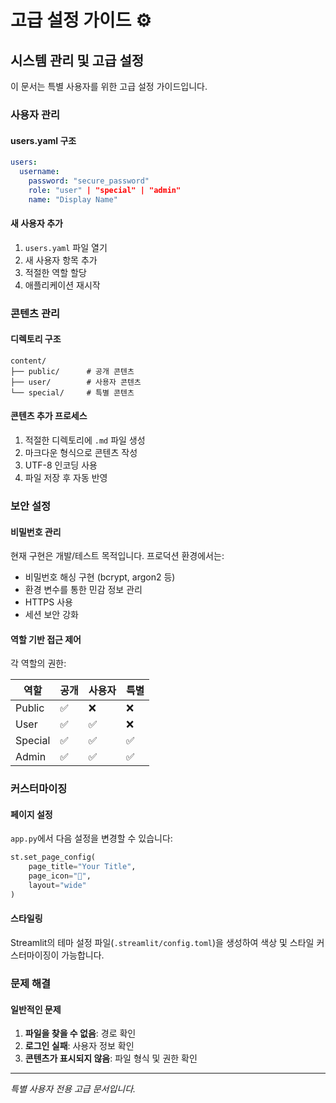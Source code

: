 # 고급 설정 가이드 ⚙️

## 시스템 관리 및 고급 설정

이 문서는 특별 사용자를 위한 고급 설정 가이드입니다.

### 사용자 관리

#### users.yaml 구조

```yaml
users:
  username:
    password: "secure_password"
    role: "user" | "special" | "admin"
    name: "Display Name"
```

#### 새 사용자 추가

1. `users.yaml` 파일 열기
2. 새 사용자 항목 추가
3. 적절한 역할 할당
4. 애플리케이션 재시작

### 콘텐츠 관리

#### 디렉토리 구조

```
content/
├── public/      # 공개 콘텐츠
├── user/        # 사용자 콘텐츠
└── special/     # 특별 콘텐츠
```

#### 콘텐츠 추가 프로세스

1. 적절한 디렉토리에 `.md` 파일 생성
2. 마크다운 형식으로 콘텐츠 작성
3. UTF-8 인코딩 사용
4. 파일 저장 후 자동 반영

### 보안 설정

#### 비밀번호 관리

현재 구현은 개발/테스트 목적입니다. 프로덕션 환경에서는:

- 비밀번호 해싱 구현 (bcrypt, argon2 등)
- 환경 변수를 통한 민감 정보 관리
- HTTPS 사용
- 세션 보안 강화

#### 역할 기반 접근 제어

각 역할의 권한:

| 역할 | 공개 | 사용자 | 특별 |
|------|------|--------|------|
| Public | ✅ | ❌ | ❌ |
| User | ✅ | ✅ | ❌ |
| Special | ✅ | ✅ | ✅ |
| Admin | ✅ | ✅ | ✅ |

### 커스터마이징

#### 페이지 설정

`app.py`에서 다음 설정을 변경할 수 있습니다:

```python
st.set_page_config(
    page_title="Your Title",
    page_icon="🎯",
    layout="wide"
)
```

#### 스타일링

Streamlit의 테마 설정 파일(`.streamlit/config.toml`)을 생성하여 색상 및 스타일 커스터마이징이 가능합니다.

### 문제 해결

#### 일반적인 문제

1. **파일을 찾을 수 없음**: 경로 확인
2. **로그인 실패**: 사용자 정보 확인
3. **콘텐츠가 표시되지 않음**: 파일 형식 및 권한 확인

---

*특별 사용자 전용 고급 문서입니다.*
